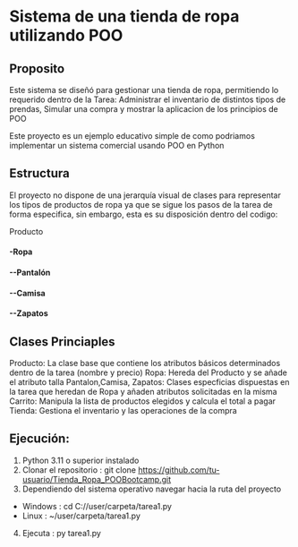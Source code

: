 # Sistema de una tienda de ropa utilizando POO ## 

## Proposito

 Este sistema se diseñó para gestionar una tienda de ropa, permitiendo lo requerido dentro de la Tarea: Administrar el inventario de distintos tipos de prendas, Simular una compra y mostrar la aplicacion de los principios de POO

 Este proyecto es un ejemplo educativo simple de como podriamos implementar un sistema comercial usando POO en Python

## Estructura

 El proyecto no dispone de una jerarquía visual de clases para representar los tipos de productos de ropa ya que se sigue los pasos de la tarea de forma especifica, sin embargo, esta es su disposición dentro del codigo:

 Producto
 #### -Ropa
 #### --Pantalón
 #### --Camisa
 #### --Zapatos

## Clases Princiaples

Producto: La clase base que contiene los atributos básicos determinados dentro de la tarea (nombre y precio)
Ropa: Hereda del Producto y se añade el atributo talla
Pantalon,Camisa, Zapatos: Clases especficias dispuestas en la tarea que heredan de Ropa y añaden atributos solicitadas en la misma
Carrito: Manipula la lista de productos elegidos y calcula el total a pagar
Tienda: Gestiona el inventario y las operaciones de la compra


## Ejecución:

1. Python 3.11 o superior instalado
2. Clonar el repositorio : git clone https://github.com/tu-usuario/Tienda_Ropa_POOBootcamp.git
3. Dependiendo del sistema operativo navegar hacia la ruta del proyecto
 - Windows : cd C://user/carpeta/tarea1.py
 - Linux : ~/user/carpeta/tarea1.py
4. Ejecuta : py tarea1.py